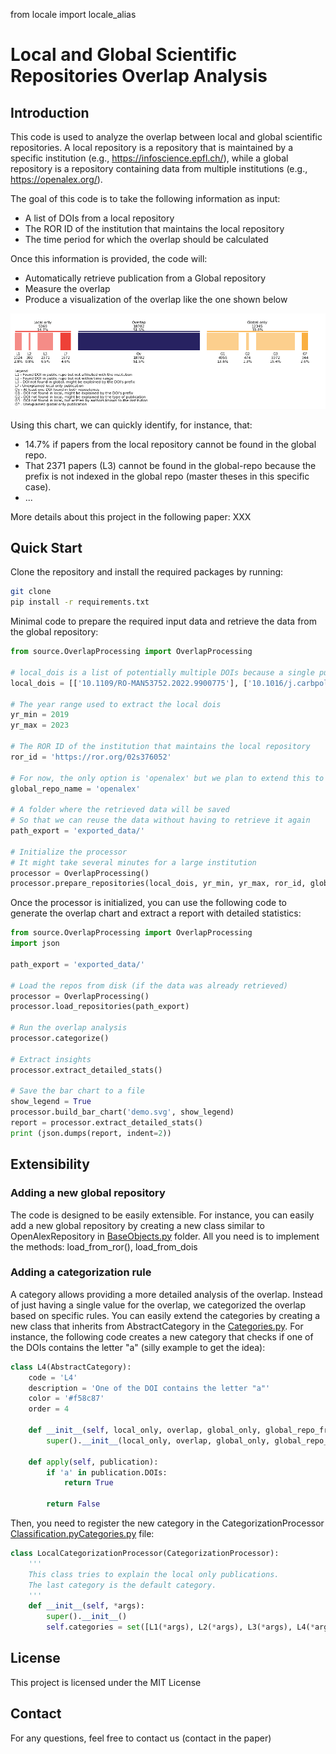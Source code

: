 from locale import locale_alias

# Local and Global Scientific Repositories Overlap Analysis

## Introduction
This code is used to analyze the overlap between local and global scientific repositories.
A local repository is a repository that is maintained by a specific institution (e.g., https://infoscience.epfl.ch/), while a global repository is a repository containing data from multiple institutions (e.g., https://openalex.org/).

The goal of this code is to take the following information as input:
- A list of DOIs from a local repository 
- The ROR ID of the institution that maintains the local repository
- The time period for which the overlap should be calculated

Once this information is provided, the code will:
- Automatically retrieve publication from a Global repository
- Measure the overlap
- Produce a visualization of the overlap like the one shown below

![example_with_legend.png](static/example_with_legend.png)

Using this chart, we can quickly identify, for instance, that: 
 - 14.7% if papers from the local repository cannot be found in the global repo. 
 - That 2371 papers (L3) cannot be found in the global-repo because the prefix is not indexed in the global repo (master theses in this specific case).
 - ...

More details about this project in the following paper:
XXX

## Quick Start
Clone the repository and install the required packages by running:
```bash
git clone
pip install -r requirements.txt
```

Minimal code to prepare the required input data and retrieve the data from the global repository:
```python
from source.OverlapProcessing import OverlapProcessing

# local_dois is a list of potentially multiple DOIs because a single publication might have multiple DOIs
local_dois = [['10.1109/RO-MAN53752.2022.9900775'], ['10.1016/j.carbpol.2023.120622'], ['10.5194/acp-21-17687-2021', '10.5194/acp-2021-488']]

# The year range used to extract the local dois
yr_min = 2019 
yr_max = 2023

# The ROR ID of the institution that maintains the local repository
ror_id = 'https://ror.org/02s376052'

# For now, the only option is 'openalex' but we plan to extend this to other global repositories such as OpenAIRE
global_repo_name = 'openalex'

# A folder where the retrieved data will be saved
# So that we can reuse the data without having to retrieve it again
path_export = 'exported_data/'

# Initialize the processor
# It might take several minutes for a large institution
processor = OverlapProcessing()
processor.prepare_repositories(local_dois, yr_min, yr_max, ror_id, global_repo_name, path_export)
```

Once the processor is initialized, you can use the following code to generate the overlap chart and extract a report with detailed statistics:
```python
from source.OverlapProcessing import OverlapProcessing
import json 

path_export = 'exported_data/'

# Load the repos from disk (if the data was already retrieved)
processor = OverlapProcessing()
processor.load_repositories(path_export)

# Run the overlap analysis
processor.categorize()

# Extract insights
processor.extract_detailed_stats()

# Save the bar chart to a file
show_legend = True
processor.build_bar_chart('demo.svg', show_legend)
report = processor.extract_detailed_stats()
print (json.dumps(report, indent=2))

```

## Extensibility

### Adding a new global repository
The code is designed to be easily extensible. For instance, you can easily add a new global repository by creating a new class similar to OpenAlexRepository in [BaseObjects.py](source/BaseObjects.py) folder. 
All you need is to implement the methods: load_from_ror(), load_from_dois

### Adding a categorization rule
A category allows providing a more detailed analysis of the overlap. Instead of just having a single value for the overlap, we categorized the overlap based on specific rules.
You can easily extend the categories by creating a new class that inherits from AbstractCategory in the [Categories.py](source/Categories.py).
For instance, the following code creates a new category that checks if one of the DOIs contains the letter "a" (silly example to get the idea):

```python
class L4(AbstractCategory):
    code = 'L4'
    description = 'One of the DOI contains the letter "a"'
    color = '#f58c87'
    order = 4

    def __init__(self, local_only, overlap, global_only, global_repo_from_missing_doi):
        super().__init__(local_only, overlap, global_only, global_repo_from_missing_doi)

    def apply(self, publication):
        if 'a' in publication.DOIs:
            return True
        
        return False
```

Then, you need to register the new category in the CategorizationProcessor [Classification.py](source/Classification.py)[Categories.py](source/Categories.py) file:
```python
class LocalCategorizationProcessor(CategorizationProcessor):
    '''
    This class tries to explain the local only publications.
    The last category is the default category.
    '''
    def __init__(self, *args):
        super().__init__()
        self.categories = set([L1(*args), L2(*args), L3(*args), L4(*args), LocalDefault(*args)])
```

## License
This project is licensed under the MIT License

## Contact
For any questions, feel free to contact us (contact in the paper)